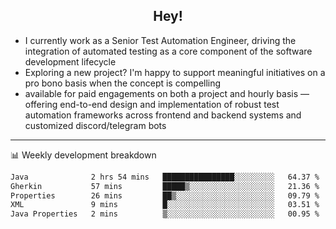 <h2 align="center">Hey!</h2>

- I currently work as a Senior Test Automation Engineer, driving the integration of automated testing as a core component of the software development lifecycle
- Exploring a new project? I'm happy to support meaningful initiatives on a pro bono basis when the concept is compelling
-  available for paid engagements on both a project and hourly basis — offering end-to-end design and implementation of robust test automation frameworks across frontend and backend systems and customized discord/telegram bots
  
  -------
  
📊 Weekly development breakdown

<!--START_SECTION:waka-->

```txt
Java              2 hrs 54 mins   ████████████████░░░░░░░░░   64.37 %
Gherkin           57 mins         █████▒░░░░░░░░░░░░░░░░░░░   21.36 %
Properties        26 mins         ██▒░░░░░░░░░░░░░░░░░░░░░░   09.79 %
XML               9 mins          █░░░░░░░░░░░░░░░░░░░░░░░░   03.51 %
Java Properties   2 mins          ▒░░░░░░░░░░░░░░░░░░░░░░░░   00.95 %
```

<!--END_SECTION:waka-->
